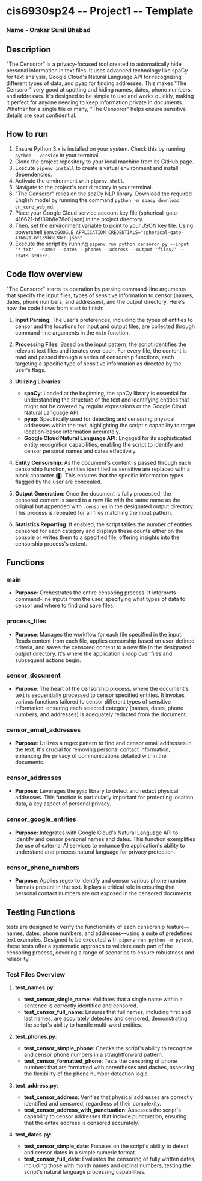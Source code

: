 # cis6930sp24 -- Project1 -- Template

### Name - Omkar Sunil Bhabad

## Description 
"The Censoror" is a privacy-focused tool created to automatically hide personal information in text files. It uses advanced technology like spaCy for text analysis, Google Cloud's Natural Language API for recognizing different types of data, and pyap for finding addresses. This makes "The Censoror" very good at spotting and hiding names, dates, phone numbers, and addresses. It's designed to be simple to use and works quickly, making it perfect for anyone needing to keep information private in documents. Whether for a single file or many, "The Censoror" helps ensure sensitive details are kept confidential.

## How to run
1. Ensure Python 3.x is installed on your system. Check this by running `python --version` in your terminal.
2. Clone the project repository to your local machine from its GitHub page.
3. Execute `pipenv install` to create a virtual environment and install dependencies.
4. Activate the environment with `pipenv shell`.
5. Navigate to the project's root directory in your terminal.
6. "The Censoror" relies on the spaCy NLP library. Download the required English model by running the command `python -m spacy download en_core_web_md`.
7. Place your Google Cloud service account key file (spherical-gate-416621-bf139b8e78c0.json) in the project directory.
8. Then, set the environment variable to point to your JSON key file: Using powershell `$env:GOOGLE_APPLICATION_CREDENTIALS="spherical-gate-416621-bf139b8e78c0.json"`
9. Execute the script by running `pipenv run python censoror.py --input '*.txt' --names --dates --phones --address --output 'files/' --stats stderr`.

## Code flow overview
"The Censoror" starts its operation by parsing command-line arguments that specify the input files, types of sensitive information to censor (names, dates, phone numbers, and addresses), and the output directory. Here’s how the code flows from start to finish:

1. **Input Parsing**: The user's preferences, including the types of entities to censor and the locations for input and output files, are collected through command-line arguments in the `main` function.
   
2. **Processing Files**: Based on the input pattern, the script identifies the relevant text files and iterates over each. For every file, the content is read and passed through a series of censorship functions, each targeting a specific type of sensitive information as directed by the user's flags.

3. **Utilizing Libraries**:
   - **spaCy**: Loaded at the beginning, the spaCy library is essential for understanding the structure of the text and identifying entities that might not be covered by regular expressions or the Google Cloud Natural Language API.
   - **pyap**: Specifically used for detecting and censoring physical addresses within the text, highlighting the script's capability to target location-based information accurately.
   - **Google Cloud Natural Language API**: Engaged for its sophisticated entity recognition capabilities, enabling the script to identify and censor personal names and dates effectively.

4. **Entity Censorship**: As the document's content is passed through each censorship function, entities identified as sensitive are replaced with a block character (`█`). This ensures that the specific information types flagged by the user are concealed.

5. **Output Generation**: Once the document is fully processed, the censored content is saved to a new file with the same name as the original but appended with `.censored` in the designated output directory. This process is repeated for all files matching the input pattern.

6. **Statistics Reporting**: If enabled, the script tallies the number of entities censored for each category and displays these counts either on the console or writes them to a specified file, offering insights into the censorship process's extent.

## Functions
### main
- **Purpose**: Orchestrates the entire censoring process. It interprets command-line inputs from the user, specifying what types of data to censor and where to find and save files.
  
### process_files
- **Purpose**: Manages the workflow for each file specified in the input. Reads content from each file, applies censorship based on user-defined criteria, and saves the censored content to a new file in the designated output directory. It's where the application's loop over files and subsequent actions begin.

### censor_document
- **Purpose**: The heart of the censorship process, where the document's text is sequentially processed to censor specified entities. It invokes various functions tailored to censor different types of sensitive information, ensuring each selected category (names, dates, phone numbers, and addresses) is adequately redacted from the document.

### censor_email_addresses
- **Purpose**: Utilizes a regex pattern to find and censor email addresses in the text. It's crucial for removing personal contact information, enhancing the privacy of communications detailed within the documents.

### censor_addresses
- **Purpose**: Leverages the `pyap` library to detect and redact physical addresses. This function is particularly important for protecting location data, a key aspect of personal privacy.

### censor_google_entities
- **Purpose**: Integrates with Google Cloud's Natural Language API to identify and censor personal names and dates. This function exemplifies the use of external AI services to enhance the application's ability to understand and process natural language for privacy protection.

### censor_phone_numbers
- **Purpose**: Applies regex to identify and censor various phone number formats present in the text. It plays a critical role in ensuring that personal contact numbers are not exposed in the censored documents.

## Testing Functions

tests are designed to verify the functionality of each censorship feature—names, dates, phone numbers, and addresses—using a suite of predefined text examples. Designed to be executed with `pipenv run python -m pytest`, these tests offer a systematic approach to validate each part of the censoring process, covering a range of scenarios to ensure robustness and reliability.

### Test Files Overview

1. **test_names.py**: 
   - **test_censor_single_name**: Validates that a single name within a sentence is correctly identified and censored.
   - **test_censor_full_name**: Ensures that full names, including first and last names, are accurately detected and censored, demonstrating the script's ability to handle multi-word entities.

2. **test_phones.py**:
   - **test_censor_simple_phone**: Checks the script's ability to recognize and censor phone numbers in a straightforward pattern.
   - **test_censor_formatted_phone**: Tests the censoring of phone numbers that are formatted with parentheses and dashes, assessing the flexibility of the phone number detection logic.

3. **test_address.py**:
   - **test_censor_address**: Verifies that physical addresses are correctly identified and censored, regardless of their complexity.
   - **test_censor_address_with_punctuation**: Assesses the script's capability to censor addresses that include punctuation, ensuring that the entire address is censored accurately.

4. **test_dates.py**:
   - **test_censor_simple_date**: Focuses on the script's ability to detect and censor dates in a simple numeric format.
   - **test_censor_full_date**: Evaluates the censoring of fully written dates, including those with month names and ordinal numbers, testing the script's natural language processing capabilities.








